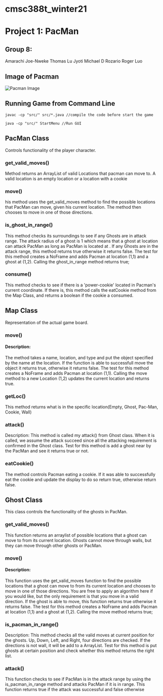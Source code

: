 # cmsc388t_winter21
# Project 1: PacMan

## Group 8:
Amarachi Joe-Nweke
Thomas Lu
Jyoti Michael D Rozario
Roger Luo

## Image of Pacman

![Pacman Image](https://i.imgur.com/HwENRZR.png)

## Running Game from Command Line
```
javac -cp "src/" src/*.java //compile the code before start the game

java -cp "src/" StartMenu //Run GUI
```

## PacMan Class

Controls functionality of the player character.

### get_valid_moves()

Method returns an ArrayList of valid Locations that pacman can move to. A valid location is an empty location or a location with a cookie

### move()

his method uses the get_valid_moves method to find the possible locations that PacMan can move, given his current location. The method then  chooses to move in one of those directions.

### is_ghost_in_range()
This method checks its surroundings to see if any Ghosts are in attack range. The attack radius of a ghost is 1 which means that a ghost at location  can attack PacMan as long as PacMan is located at . If any Ghosts are in the attack range, this method returns true otherwise it returns false.
The test for this method creates a NoFrame and adds Pacman at location (1,1) and a ghost at (1,2). Calling the ghost_in_range method returns true;

### consume()

This method checks to see if there is a 'power-cookie' located in Pacman's current coordinate. If there is, this method calls the eatCookie method from the Map Class, and returns a boolean if the cookie a consumed.

## Map Class

Representation of the actual game board.

### move()
#### Description: 
The method takes a name, location, and type and put the object specified by the name at the location. If the function is able to successfull move the object it returns true, otherwise it returns false.
The test for this method creates a NoFrame and adds Pacman at location (1,1). Calling the move method to a new Location (1,2) updates the current location and returns true.

### getLoc()

This method returns what is in the specific location(Empty, Ghost, Pac-Man, Cookie, Wall)

### attack()

Description: This method is called my attack() from Ghost class. When it is called, we assume the attack succeed since all the attacking requirement is confirmed in the Ghost class. Test for this method is add a ghost near by the PacMan and see it returns true or not.

### eatCookie()

The method controls Pacman eating a cookie. If it was able to successfully eat the cookie and update the display to do so return true, otherwise return false.

## Ghost Class

This class controls the functionality of the ghosts in PacMan.

### get_valid_moves()

This function returns an arraylist of possible locations that a ghost can move to from its current location. Ghosts cannot move through walls, but they can move through other ghosts or PacMan.

### move()
#### Description: 
This function uses the get_valid_moves function to find the possible locations that a ghost can move to from its current location and chooses to move in one of those directions. You are free to apply an algorithm here if you would like, but the only requirement is that you move in a valid direction. If the ghost is able to move, this function returns true otherwise it returns false.
The test for this method creates a NoFrame and adds Pacman at location (1,1) and a ghost at (1,2). Calling the move method returns true;

### is_pacman_in_range()

Description: This method checks all the valid moves at current position for the ghosts. Up, Down, Left, and Right, four directions are checked. If the directions is not wall, it will be add to a ArrayList. Test for this method is put ghosts at certain position and check whether this method returns the right list.

### attack()

This function checks to see if PacMan is in the attack range by using the is_pacman_in_range method and attacks PacMan if it is in range. This function returns true if the attack was successful and false otherwise
